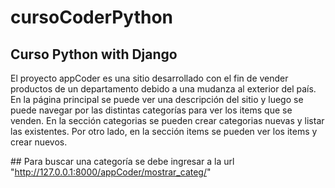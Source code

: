# cursoCoderPython
## Curso Python with Django

El proyecto appCoder es una sitio desarrollado con el fin de vender productos de un departamento debido a una mudanza al exterior del país.
En la página principal se puede ver una descripción del sitio y luego se puede navegar por las distintas categorías para ver los items que se venden.
En la sección categorias se pueden crear categorias nuevas y listar las existentes.
Por otro lado, en la sección items se pueden ver los items y crear nuevos.

## Para buscar una categoría se debe ingresar a la url "http://127.0.0.1:8000/appCoder/mostrar_categ/"